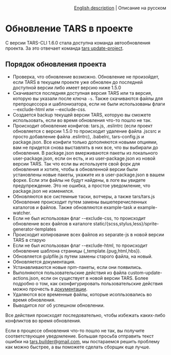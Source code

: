 <p align="right">
<a href="../en/update-actions.md">English description</a> | Описание на русском
</p>

# Обновление TARS в проекте

С версии TARS-CLI 1.6.0 стала доступна команда автообновления проекта. За это отвечает команда [tars update-project](commands.md#tars-update-project).

## Порядок обновления проекта

* Проверка, что обновление возможно. Обновление не произойдет, если TARS в текущем проекте уже обновлен до последней доступной версии либо имеет версию ниже 1.5.0
* Скачивается последняя доступная версия TARS или та версия, которую вы указали после ключа `-s`. Также скачиваются файлы для препроцессора и шаблонизатора, если не были использованы флаги --exclude-html или --exclude-css.
* Создается backup текущей версии TARS, которую вы сможете использовать, если во время обновления что-то пошло не так.
* Происходит обновление конфигов: tars.js, .eslintrc (если проект обновляется с версии 1.5.0 то происходит удаление файла .jscsrc и просто добавление файла .eslintrc), .babelrc, tars-config.js и package.json. Все конфиги только дополняются новыми опциями, вам не придется снова выставлять в них все, что вы выбирали до обновления. В package.json вмерживаются пакеты из локального user-package.json, если он есть, и из user-package.json из новой версии TARS. Так что если вы используете свой форк для обновления и хотите, чтобы в обновленной версии были установлены новые пакеты, укажите их в user-package.json в вашем форке. Если эти файлы не будут найдены, в логе вы увидете предупреждение. Это не ошибка, а простое уведомление, что package.json не изменился.
* Обновляются все системные таски, вотчеры, а также tars/tars.js Обновление происходит путем замены вышеперечисленных каталогов и файлов. Также обновляются example-task и example-watcher.
* Если не был использован флаг --exclude-css, то происходит обновление всех файлов в каталоге static/{scss,stylus,less}/sprite-generator-templates
* Происходит копирование всех файлов из separate-js в новой версии TARS в старую
* Если не был использован флаг --exclude-html, то происходит обновление шаблона страницы (_template.{pug,html,hbs}).
* Обновляется gulpfile.js путем замены старого файла, на новый.
* Обновляется документация.
* Устанавливаются новые npm-пакеты, если они появились.
* Выполняются пользовательские действия из файла custom-update-actions.json, если он существует в новой версии TARS. Более подробно о том, как сконфигурировать пользовательские действия можно прочесть в [документации](custom-update-actions.md).
* Удаляются все временные файлы, которые исопльзовались во время обновления.
* Выводится лог об успешном обновлении.

Все действия происходят последовательно, чтобы избежать каких-либо конфликтов во время обновления.

Если в процессе обновления что-то пошло не так, вы получите соответствующее уведомление. Большая просьба отправить текст ошибки на tars.builder@gmail.com, мы постараемся решить проблему как можно быстрее, а вы поможете сделать сборщик еще лучше.
